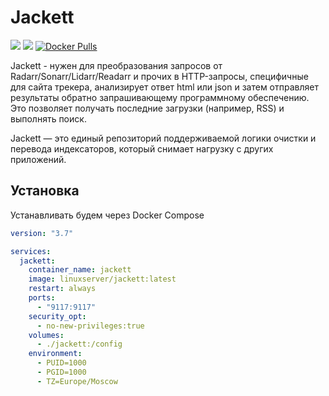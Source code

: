 # Jackett

[![](https://img.shields.io/github/stars/Jackett/Jackett?label=%E2%AD%90%20Stars&style=flat-square)](https://github.com/Jackett/Jackett)
[![](https://img.shields.io/github/v/release/Jackett/Jackett?label=%F0%9F%9A%80%20Release&style=flat-square)](https://github.com/Jackett/Jackett/releases/latest)
[![Docker Pulls](https://img.shields.io/docker/pulls/linuxserver/jackett.svg?maxAge=60&style=flat-square)](https://hub.docker.com/r/linuxserver/jackett/)

Jackett - нужен для преобразования запросов от Radarr/Sonarr/Lidarr/Readarr и прочих в  HTTP-запросы, специфичные для сайта трекера, анализирует ответ html или json и затем отправляет результаты обратно запрашивающему программному обеспечению. Это позволяет получать последние загрузки (например, RSS) и выполнять поиск. 

Jackett — это единый репозиторий поддерживаемой логики очистки и перевода индексаторов, который снимает нагрузку с других приложений.

## Установка

Устанавливать будем через Docker Compose

```yaml title="docker-compose.yml"
version: "3.7"

services:
  jackett:
    container_name: jackett
    image: linuxserver/jackett:latest
    restart: always
    ports:
      - "9117:9117"
    security_opt:
      - no-new-privileges:true
    volumes:
      - ./jackett:/config
    environment:
      - PUID=1000
      - PGID=1000
      - TZ=Europe/Moscow
```